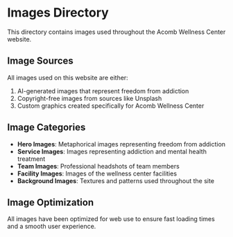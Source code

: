 # Images Directory

This directory contains images used throughout the Acomb Wellness Center website.

## Image Sources

All images used on this website are either:
1. AI-generated images that represent freedom from addiction
2. Copyright-free images from sources like Unsplash
3. Custom graphics created specifically for Acomb Wellness Center

## Image Categories

- **Hero Images**: Metaphorical images representing freedom from addiction
- **Service Images**: Images representing addiction and mental health treatment
- **Team Images**: Professional headshots of team members
- **Facility Images**: Images of the wellness center facilities
- **Background Images**: Textures and patterns used throughout the site

## Image Optimization

All images have been optimized for web use to ensure fast loading times and a smooth user experience.

